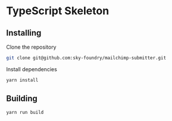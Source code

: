 # TypeScript Skeleton

## Installing

Clone the repository

```bash
git clone git@github.com:sky-foundry/mailchimp-submitter.git
```

Install dependencies

```bash
yarn install
```

## Building

```bash
yarn run build
```
